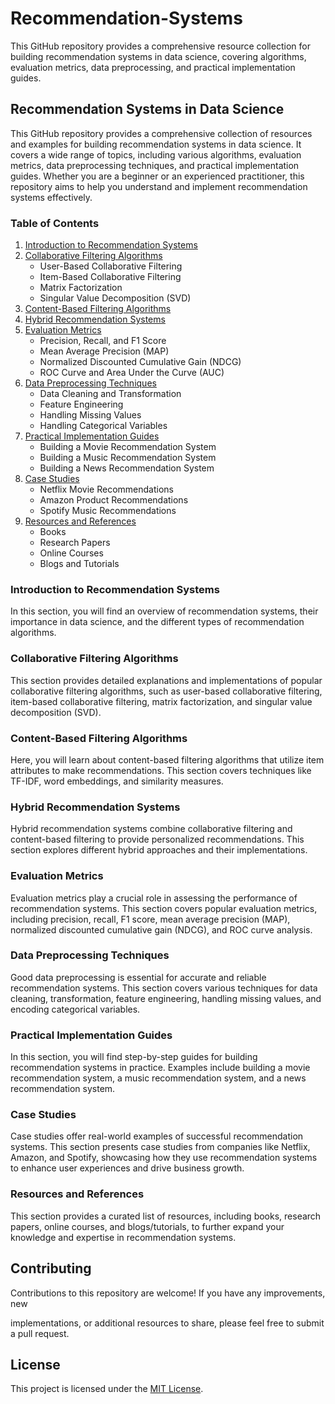 # Recommendation-Systems
This GitHub repository provides a comprehensive resource collection for building recommendation systems in data science, covering algorithms, evaluation metrics, data preprocessing, and practical implementation guides.

## Recommendation Systems in Data Science

This GitHub repository provides a comprehensive collection of resources and examples for building recommendation systems in data science. It covers a wide range of topics, including various algorithms, evaluation metrics, data preprocessing techniques, and practical implementation guides. Whether you are a beginner or an experienced practitioner, this repository aims to help you understand and implement recommendation systems effectively.

### Table of Contents

1. [Introduction to Recommendation Systems](#introduction-to-recommendation-systems)
2. [Collaborative Filtering Algorithms](#collaborative-filtering-algorithms)
    - User-Based Collaborative Filtering
    - Item-Based Collaborative Filtering
    - Matrix Factorization
    - Singular Value Decomposition (SVD)
3. [Content-Based Filtering Algorithms](#content-based-filtering-algorithms)
4. [Hybrid Recommendation Systems](#hybrid-recommendation-systems)
5. [Evaluation Metrics](#evaluation-metrics)
    - Precision, Recall, and F1 Score
    - Mean Average Precision (MAP)
    - Normalized Discounted Cumulative Gain (NDCG)
    - ROC Curve and Area Under the Curve (AUC)
6. [Data Preprocessing Techniques](#data-preprocessing-techniques)
    - Data Cleaning and Transformation
    - Feature Engineering
    - Handling Missing Values
    - Handling Categorical Variables
7. [Practical Implementation Guides](#practical-implementation-guides)
    - Building a Movie Recommendation System
    - Building a Music Recommendation System
    - Building a News Recommendation System
8. [Case Studies](#case-studies)
    - Netflix Movie Recommendations
    - Amazon Product Recommendations
    - Spotify Music Recommendations
9. [Resources and References](#resources-and-references)
    - Books
    - Research Papers
    - Online Courses
    - Blogs and Tutorials

### Introduction to Recommendation Systems

In this section, you will find an overview of recommendation systems, their importance in data science, and the different types of recommendation algorithms.

### Collaborative Filtering Algorithms

This section provides detailed explanations and implementations of popular collaborative filtering algorithms, such as user-based collaborative filtering, item-based collaborative filtering, matrix factorization, and singular value decomposition (SVD).

### Content-Based Filtering Algorithms

Here, you will learn about content-based filtering algorithms that utilize item attributes to make recommendations. This section covers techniques like TF-IDF, word embeddings, and similarity measures.

### Hybrid Recommendation Systems

Hybrid recommendation systems combine collaborative filtering and content-based filtering to provide personalized recommendations. This section explores different hybrid approaches and their implementations.

### Evaluation Metrics

Evaluation metrics play a crucial role in assessing the performance of recommendation systems. This section covers popular evaluation metrics, including precision, recall, F1 score, mean average precision (MAP), normalized discounted cumulative gain (NDCG), and ROC curve analysis.

### Data Preprocessing Techniques

Good data preprocessing is essential for accurate and reliable recommendation systems. This section covers various techniques for data cleaning, transformation, feature engineering, handling missing values, and encoding categorical variables.

### Practical Implementation Guides

In this section, you will find step-by-step guides for building recommendation systems in practice. Examples include building a movie recommendation system, a music recommendation system, and a news recommendation system.

### Case Studies

Case studies offer real-world examples of successful recommendation systems. This section presents case studies from companies like Netflix, Amazon, and Spotify, showcasing how they use recommendation systems to enhance user experiences and drive business growth.

### Resources and References

This section provides a curated list of resources, including books, research papers, online courses, and blogs/tutorials, to further expand your knowledge and expertise in recommendation systems.

## Contributing

Contributions to this repository are welcome! If you have any improvements, new

 implementations, or additional resources to share, please feel free to submit a pull request.

## License

This project is licensed under the [MIT License](LICENSE).

